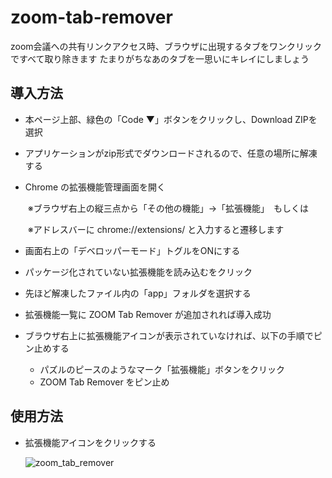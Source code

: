 # zoom-tab-remover
zoom会議への共有リンクアクセス時、ブラウザに出現するタブをワンクリックですべて取り除きます
たまりがちなあのタブを一思いにキレイにしましょう

## 導入方法

- 本ページ上部、緑色の「Code ▼」ボタンをクリックし、Download ZIPを選択

- アプリケーションがzip形式でダウンロードされるので、任意の場所に解凍する

- Chrome の拡張機能管理画面を開く

  ​	※ブラウザ右上の縦三点から「その他の機能」→「拡張機能」　もしくは

  ​	※アドレスバーに chrome://extensions/ と入力すると遷移します

- 画面右上の「デベロッパーモード」トグルをONにする
- パッケージ化されていない拡張機能を読み込むをクリック
- 先ほど解凍したファイル内の「app」フォルダを選択する
- 拡張機能一覧に ZOOM Tab Remover が追加されれば導入成功
- ブラウザ右上に拡張機能アイコンが表示されていなければ、以下の手順でピン止めする
  - パズルのピースのようなマーク「拡張機能」ボタンをクリック
  -  ZOOM Tab Remover をピン止め



## 使用方法

- 拡張機能アイコンをクリックする

  ![zoom_tab_remover](https://user-images.githubusercontent.com/51981585/133122262-15f856b2-a52c-4eb1-ba29-7491e29dbcb2.gif)